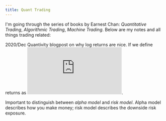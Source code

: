 ```yaml
---
title: Quant Trading
---
```


I'm going through the series of books by Earnest Chan: *Quantitative Trading*, *Algorithmic Trading*, *Machine Trading*. Below are my notes and all things trading related:

2020/Dec
Quantivity blogpost on why log returns are nice. If we define returns as ![equation](https://latex.codecogs.com/svg.latex?%5Cinline%20r_i%20%3D%20%5Cfrac%7Bp_i-p_j%7D%7Bp_i%7D).

Important to distinguish between *alpha model* and *risk model*. Alpha model describes how you make money; risk model describes the downside risk exposure. 
